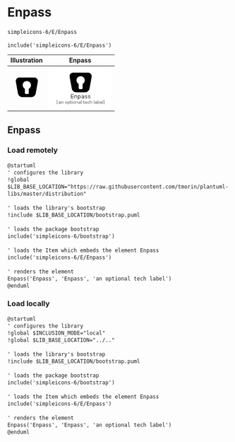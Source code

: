 # Enpass


```text
simpleicons-6/E/Enpass
```

```text
include('simpleicons-6/E/Enpass')
```



| Illustration | Enpass |
| :---: | :---: |
| ![illustration for Illustration](../../simpleicons-6/E/Enpass.png) | ![illustration for Enpass](../../simpleicons-6/E/Enpass.Local.png) |




## Enpass

### Load remotely
```plantuml
@startuml
' configures the library
!global $LIB_BASE_LOCATION="https://raw.githubusercontent.com/tmorin/plantuml-libs/master/distribution"

' loads the library's bootstrap
!include $LIB_BASE_LOCATION/bootstrap.puml

' loads the package bootstrap
include('simpleicons-6/bootstrap')

' loads the Item which embeds the element Enpass
include('simpleicons-6/E/Enpass')

' renders the element
Enpass('Enpass', 'Enpass', 'an optional tech label')
@enduml
```

### Load locally
```plantuml
@startuml
' configures the library
!global $INCLUSION_MODE="local"
!global $LIB_BASE_LOCATION="../.."

' loads the library's bootstrap
!include $LIB_BASE_LOCATION/bootstrap.puml

' loads the package bootstrap
include('simpleicons-6/bootstrap')

' loads the Item which embeds the element Enpass
include('simpleicons-6/E/Enpass')

' renders the element
Enpass('Enpass', 'Enpass', 'an optional tech label')
@enduml
```

